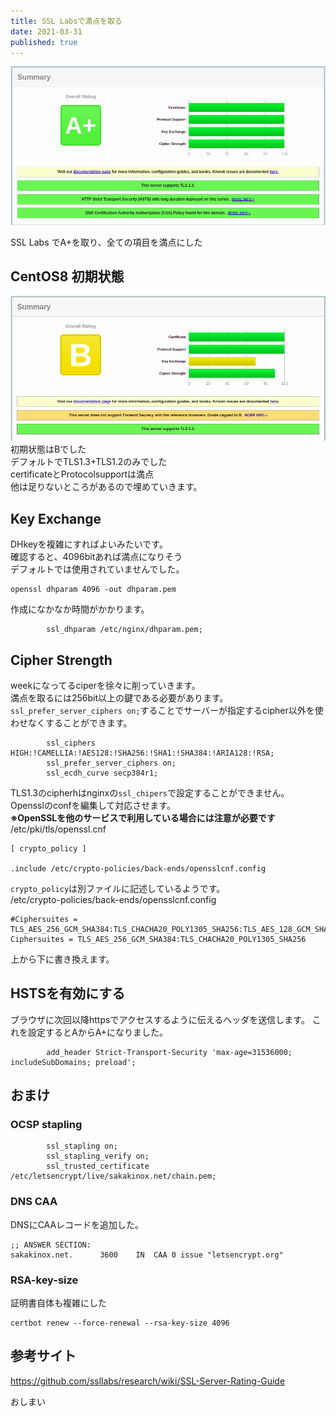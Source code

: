 ```yaml
---
title: SSL Labsで満点を取る
date: 2021-03-31
published: true
---
```


![SSL labs A+](../image/p8/ssl_labs_a.png)

SSL Labs でA+を取り、全ての項目を満点にした  

## CentOS8 初期状態
![SSL labs initial](../image/p8/ssl_labs_initial.png)
初期状態はBでした  
デフォルトでTLS1.3+TLS1.2のみでした  
certificateとProtocolsupportは満点  
他は足りないところがあるので埋めていきます。

## Key Exchange

DHkeyを複雑にすればよいみたいです。  
確認すると、4096bitあれば満点になりそう  
デフォルトでは使用されていませんでした。

```shell
openssl dhparam 4096 -out dhparam.pem
```
作成になかなか時間がかかります。
```shell
        ssl_dhparam /etc/nginx/dhparam.pem;
```
## Cipher Strength
weekになってるciperを徐々に削っていきます。  
満点を取るには256bit以上の鍵である必要があります。  
`ssl_prefer_server_ciphers on;`することでサーバーが指定するcipher以外を使わせなくすることができます。

```shell
        ssl_ciphers HIGH:!CAMELLIA:!AES128:!SHA256:!SHA1:!SHA384:!ARIA128:!RSA;
        ssl_prefer_server_ciphers on;
        ssl_ecdh_curve secp384r1;
```
TLS1.3のcipherhはnginxの`ssl_chipers`で設定することができません。
Opensslのconfを編集して対応させます。  
**※OpenSSLを他のサービスで利用している場合には注意が必要です**  
/etc/pki/tls/openssl.cnf
```shell
[ crypto_policy ]

.include /etc/crypto-policies/back-ends/opensslcnf.config
```
`crypto_policy`は別ファイルに記述しているようです。  
/etc/crypto-policies/back-ends/opensslcnf.config
```shell
#Ciphersuites = TLS_AES_256_GCM_SHA384:TLS_CHACHA20_POLY1305_SHA256:TLS_AES_128_GCM_SHA256:TLS_AES_128_CCM_SHA256
Ciphersuites = TLS_AES_256_GCM_SHA384:TLS_CHACHA20_POLY1305_SHA256
```
上から下に書き換えます。

## HSTSを有効にする
ブラウザに次回以降httpsでアクセスするように伝えるヘッダを送信します。
これを設定するとAからA+になりました。
```shell
        add_header Strict-Transport-Security 'max-age=31536000; includeSubDomains; preload';
```

## おまけ

### OCSP stapling
```shell
        ssl_stapling on;
        ssl_stapling_verify on;
        ssl_trusted_certificate /etc/letsencrypt/live/sakakinox.net/chain.pem;
```
### DNS CAA
DNSにCAAレコードを追加した。
```shell
;; ANSWER SECTION:
sakakinox.net.		3600	IN	CAA	0 issue "letsencrypt.org"
```
### RSA-key-size
証明書自体も複雑にした
```shell
certbot renew --force-renewal --rsa-key-size 4096
```
## 参考サイト
https://github.com/ssllabs/research/wiki/SSL-Server-Rating-Guide  

おしまい